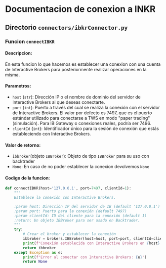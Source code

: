 # Documentacion de conexion a INKR
## Directorio `connectors/ibkrConnector.py`

### Funcion `connectIBKR`
#### Descripcion:
En esta funcion lo que hacemos es establecer una conexion con una cuenta de Interactive Brokers para posteriormente realizar operaciones en la misma. 

#### Parametros: 
- `host` (`str`): Dirección IP o el nombre de dominio del servidor de Interactive Brokers al que deseas conectarte.
- `port` (`int`): Puerto a través del cual se realiza la conexión con el servidor de Interactive Brokers. El valor por defecto es 7497, que es el puerto estándar utilizado para conectarse a TWS en modo "paper trading" (simulación). Para IB Gateway o conexiones reales, podría ser 7496.
- `clientId` (`int`): Identificador único para la sesión de conexión que estás estableciendo con Interactive Brokers.

#### Valor de retorno: 
- `ibbroker`(objeto `IBBroker`): Objeto de tipo `IBBroker` para su uso con backtrader
- `None`: En caso de no poder establecer la conexion devolvemos `None`

#### Codigo de la funcion:
```python 
def connectIBKR(host='127.0.0.1', port=7497, clientId=1):
    """
    Establece la conexión con Interactive Brokers.

    :param host: Dirección IP del servidor de IB (default '127.0.0.1')
    :param port: Puerto para la conexión (default 7497)
    :param clientId: ID del cliente para la conexión (default 1)
    :return: Un objeto IBBroker para ser usado en Backtrader.
    """
    try:
        # Crear el broker y establecer la conexión
        ibbroker = brokers.IBBroker(host=host, port=port, clientId=clientId)
        print(f"Conexión establecida con Interactive Brokers en {host}:{port} con clientId {clientId}")
        return ibbroker
    except Exception as e:
        print(f"Error al conectar con Interactive Brokers: {e}")
        return None


```